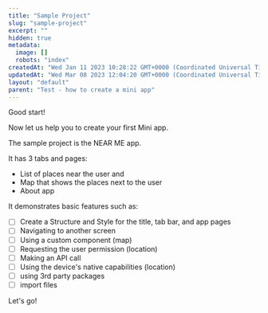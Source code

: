 ```yaml
---
title: "Sample Project"
slug: "sample-project"
excerpt: ""
hidden: true
metadata: 
  image: []
  robots: "index"
createdAt: "Wed Jan 11 2023 10:28:22 GMT+0000 (Coordinated Universal Time)"
updatedAt: "Wed Mar 08 2023 12:04:20 GMT+0000 (Coordinated Universal Time)"
layout: "default"
parent: "Test - how to create a mini app"
---
```

Good start!

Now let us help you to create your first Mini app.

The sample project is the NEAR ME app. 

It has 3 tabs and pages:

- List of places near the user and 
- Map that shows the places next to the user
- About app 

It demonstrates basic features such as:

- [ ] Create a Structure and Style for the title, tab bar, and app pages
- [ ] Navigating to another screen
- [ ] Using a custom component (map)
- [ ] Requesting the user permission (location)
- [ ] Making an API call
- [ ] Using the device's native capabilities (location)
- [ ] using 3rd party packages
- [ ] import files

Let's go!
